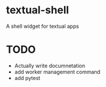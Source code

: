 # textual-shell
A shell widget for textual apps

# TODO

+ Actually write documnetation
+ add worker management command
+ add pytest
